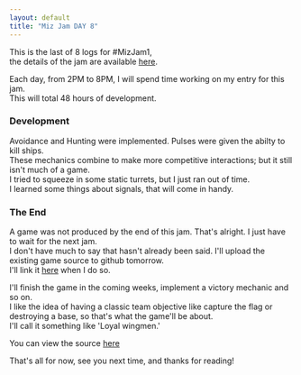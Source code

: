 ```yaml
---
layout: default
title: "Miz Jam DAY 8"
---
```

This is the last of 8 logs for #MizJam1,  
the details of the jam are available [here](https://itch.io/jam/miz-jam-1).

Each day, from 2PM to 8PM, I will spend time working on my entry for this jam.  
This will total 48 hours of development.

### Development
Avoidance and Hunting were implemented. Pulses were given the abilty to kill ships.  
These mechanics combine to make more competitive interactions; but it still isn't much of a game.  
I tried to squeeze in some static turrets, but I just ran out of time.  
I learned some things about signals, that will come in handy.

### The End
A game was not produced by the end of this jam. That's alright. I just have to wait for the next jam.  
I don't have much to say that hasn't already been said. I'll upload the existing game source to github tomorrow.  
I'll link it [here](https://github.com/pie75/mizjam1) when I do so.

I'll finish the game in the coming weeks, implement a victory mechanic and so on.  
I like the idea of having a classic team objective like capture the flag or destroying a base, so that's what the game'll be about.  
I'll call it something like 'Loyal wingmen.'  

You can view the source [here](https://github.com/pie75/mizjam1)

That's all for now, see you next time, and thanks for reading!